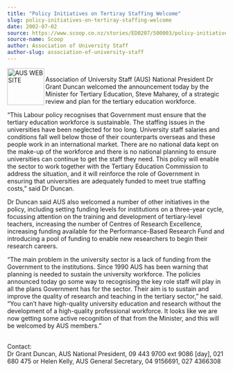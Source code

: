 ```yaml
---
title: "Policy Initiatives on Tertiray Staffing Welcome"
slug: policy-initiatives-on-tertiray-staffing-welcome
date: 2002-07-02
source: https://www.scoop.co.nz/stories/ED0207/S00003/policy-initiatives-on-tertiray-staffing-welcome.htm
source-name: Scoop
author: Association of University Staff
author-slug: association-of-university-staff
---
```


<p><img align="left" width="85" height="85" src="http://www.aus.ac.nz/pictures/logo.gif" alt="AUS WEB SITE" border="0"><br>Association of
University Staff (AUS) National President Dr Grant Duncan
welcomed the announcement today by the Minister for Tertiary
Education, Steve Maharey, of a strategic review and plan for
the tertiary education workforce.</p>

<p>“This Labour policy
recognises that Government must ensure that the tertiary
education workforce is sustainable.  The staffing issues in
the universities have been neglected for too long. 
University staff salaries and conditions fall well below
those of their counterparts overseas and these people work
in an international market.  There are no national data kept
on the make-up of the workforce and there is no national
planning to ensure universities can continue to get the
staff they need.  This policy will enable the sector to work
together with the Tertiary Education Commission to address
the situation, and it will reinforce the role of Government
in ensuring that universities are adequately funded to meet
true staffing costs,” said Dr Duncan.</p>

<p>Dr Duncan said AUS
also welcomed a number of other initiatives in the policy,
including setting funding levels for institutions on a
three-year cycle, focussing attention on the training and
development of tertiary-level teachers, increasing the
number of Centres of Research Excellence, increasing funding
available for the Performance-Based Research Fund and
introducing a pool of funding to enable new researchers to
begin their research careers.<p>
<p>“The main problem in the
university sector is a lack of funding from the Government
to the institutions.  Since 1990 AUS has been warning that
planning is needed to sustain the university workforce.  The
policies announced today go some way to recognising the key
role staff will play in all the plans Government has for the
sector. Their aim is to sustain and improve the quality of
research and teaching in the tertiary sector,” he said. “You
can’t have high-quality university education and research
without the development of a high-quality professional
workforce. It looks like we are now getting some active
recognition of that from the Minister, and this will be
welcomed by AUS members.”</p>

<p><br>Contact:<br>Dr Grant Duncan,
AUS National President, 09 443 9700 ext 9086 [day], 021 680
475 or  Helen Kelly, AUS General Secretary, 04 9156691, 027
4366308</p>

